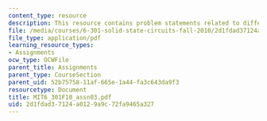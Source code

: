 ```yaml
---
content_type: resource
description: This resource contains problem statements related to differential amplifier.
file: /media/courses/6-301-solid-state-circuits-fall-2010/2d1fdad37124a0129a9c72fa9465a327_MIT6_301F10_assn03.pdf
file_type: application/pdf
learning_resource_types:
- Assignments
ocw_type: OCWFile
parent_title: Assignments
parent_type: CourseSection
parent_uid: 52b75758-11af-665e-1a44-fa3c643da9f3
resourcetype: Document
title: MIT6_301F10_assn03.pdf
uid: 2d1fdad3-7124-a012-9a9c-72fa9465a327
---
```

